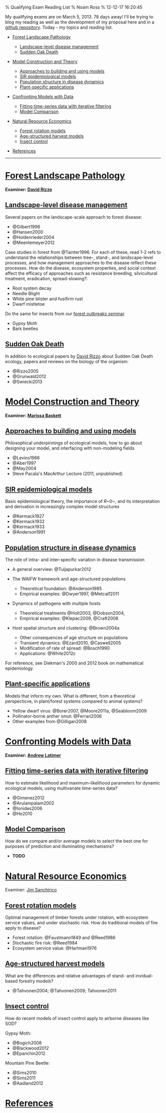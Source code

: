 % Qualifying Exam Reading List
% Noam Ross
% 12-12-17 16:20:45

My qualifying exams are on March 5, 2013. 78 days away! I'll be trying to blog
my reading as well as the development of my proposal here and in a [github
repository]. Today - my topics and reading list.

-   [Forest Landscape Pathology]
    -   [Landscape-level disease management]
    -   [Sudden Oak Death]

-   [Model Construction and Theory]
    -   [Approaches to building and using models]
    -   [SIR epidemiological models]
    -   [Population structure in disease dynamics]
    -   [Plant-specific applications]

-   [Confronting Models with Data]
    -   [Fitting time-series data with iterative filtering]
    -   [Model Comparison]

-   [Natural Resource Economics]
    -   [Forest rotation models]
    -   [Age-structured harvest models]
    -   [Insect control]

-   [References]

* * * * *

[Forest Landscape Pathology][1]
===============================

**Examiner: [David Rizzo]**

[Landscape-level disease management][1]
---------------------------------------

Several papers on the landscape-scale approach to forest disease:

-   @Gilbert1996
-   @Hansen2000
-   @Holdenrieder2004
-   @Meentemeyer2012

Case studies in forest from @Tainter1996. For each of these, read 1-2 refs to
understand the relationships between tree-, stand-, and landscape-level
processes, and how management approaches to the disease reflect these processes.
How do the disease, ecosystem properties, and social context affect the efficacy
of approaches such as resistance breeding, silvicultural treatment, eradication,
spread-slowing?:

-   Root system decay
-   Needle Blight
-   White pine blister and fusifirm rust
-   Dwarf mistletoe

Do the same for insects from our [forest outbreaks seminar]

-   Gypsy Moth
-   Bark beetles

[Sudden Oak Death][1]
---------------------

In addition to ecological papers by [David Rizzo] about Sudden Oak Death
ecology, papers and reviews on the biology of the organism:

-   @Rizzo2005
-   @Grunwald2012
-   @Swiecki2013

[Model Construction and Theory][1]
==================================

**Examiner: [Marissa Baskett]**

[Approaches to building and using models][1]
--------------------------------------------

Philosophical underpinnings of ecological models, how to go about designing your
model, and interfacing with non-modeling fields

-   @Levins1966
-   @Aber1997
-   @May2004
-   Steve Pacala's MacArthur Lecture (2011, unpublished)

[SIR epidemiological models][1]
-------------------------------

Basic epidemiological theory, the importance of *R*~0~, and its interpretation
and derivation in increasingly complex model structures

-   @Kermack1927
-   @Kermack1932
-   @Kermack1933
-   @Anderson1991

[Population structure in disease dynamics][1]
---------------------------------------------

The role of intra- and inter-specific variation in disease transmission

-   A general overview: @Tuljapurkar2012
-   The WAIFW framework and age-structured populations
    -   Theoretical foundation: @Anderson1985
    -   Empirical examples: @Dwyer1997, @Metcalf2011

-   Dynamics of pathogens with multiple hosts
    -   Theoretical treatments @Holt2003, @Dobson2004,
    -   Empirical examples: @Klepac2009, @Craft2008

-   Host spatial structure and clustering: @Brown2004a
    -   Other consequences of age structure on populations
    -   Transient dynamics: @Ezard2010, @Caswell2005
    -   Modification of rate of spread: @Bosch1990
    -   Applications: @White2012c

For reference, see Diekman's 2000 and 2012 book on mathematical epidemiology.

[Plant-specific applications][1]
--------------------------------

Models that inform my own. What is different, from a theoretical perspecticve,
in plant/forest systems compared to animal systems?

-   Yellow dwarf virus: @Borer2007, @Moore2011a, @Seabloom2009
-   Pollinator-borne anther smut: @Ferrari2006
-   Other examples from @Gilligan2008

[Confronting Models with Data][1]
=================================

**Examiner: [Andrew Latimer]**

[Fitting time-series data with iterative filtering][1]
------------------------------------------------------

How to estimate likelihood and maximum-likelihood parameters for dynamic
ecological models, using multivariate time-series data?

-   @Gimenez2012
-   @Arulampalam2002
-   @Ionides2006
-   @He2010

[Model Comparison][1]
---------------------

How do we compare and/or average models to select the best one for purposes of
prediction and illuminating mechanisms?

-   **TODO**

[Natural Resource Economics][1]
===============================

Examiner: [Jim Sanchirico]

[Forest rotation models][1]
---------------------------

Optimal management of timber forests under rotation, with ecosystem service
values, and under stochastic risk. How do traditional models of fire apply to
disease?

-   Forest rotation: @Faustmann1849 and @Reed1986
-   Stochastic fire risk: @Reed1984
-   Ecosystem service value: @Hartman1976

[Age-structured harvest models][1]
----------------------------------

What are the differences and relative advantages of stand- and invidual-based
forestry models?

-   @Tahvonen2004; @Tahvonen2009; Tahvonen2011

[Insect control][1]
-------------------

How do recent models of insect control apply to airborne diseases like SOD?

Gypsy Moth:

-   @Bogich2008
-   @Blackwood2012
-   @Epanchin2012

Mountain Pine Beetle:

-   @Sims2010
-   @Sims2011
-   @Aadland2012

[References][1]
===============

  [github repository]: http://github.com/noamross/openquals
  [Forest Landscape Pathology]: #forest-landscape-pathology
  [Landscape-level disease management]: #landscape-level-disease-management
  [Sudden Oak Death]: #sudden-oak-death
  [Model Construction and Theory]: #model-construction-and-theory
  [Approaches to building and using models]: #approaches-to-building-and-using-models
  [SIR epidemiological models]: #sir-epidemiological-models
  [Population structure in disease dynamics]: #population-structure-in-disease-dynamics
  [Plant-specific applications]: #plant-specific-applications
  [Confronting Models with Data]: #confronting-models-with-data
  [Fitting time-series data with iterative filtering]: #fitting-time-series-data-with-iterative-filtering
  [Model Comparison]: #model-comparison
  [Natural Resource Economics]: #natural-resource-economics
  [Forest rotation models]: #forest-rotation-models
  [Age-structured harvest models]: #age-structured-harvest-models
  [Insect control]: #insect-control
  [References]: #references
  [1]: #TOC
  [David Rizzo]: http://ucanr.org/sites/rizzolab/
  [forest outbreaks seminar]: https://docs.google.com/document/d/1S53Wo2L7wQ1TMp56U2_gG02usamiDKcGiFC_2dc80h8/edit
  [Marissa Baskett]: http://www.des.ucdavis.edu/faculty/baskett/
  [Andrew Latimer]: http://www.plantsciences.ucdavis.edu/faculty/latimer/index.htm
  [Jim Sanchirico]: http://www.des.ucdavis.edu/faculty/Sanchirico/Index.htm
